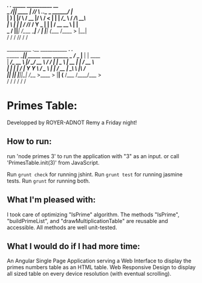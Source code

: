 

   ___________.__            .___ _____         __________                  __              
   \_   _____/|__| ____    __| _//     \ ___.__.\______   \_____    _______/  |_            
	|    __)  |  |/    \  / __ |/  \ /  <   |  | |     ___/\__  \  /  ___/\   __\   
	|     \   |  |   |  \/ /_/ /    Y    \___  | |    |     / __ \_\___ \  |  |     
	\___  /   |__|___|  /\____ \____|__  / ____| |____|    (____  /____  > |__|             
		\/            \/      \/       \/\/                     \/     \/                   
		
		
  __________        .__                        ___________     ___.   .__                   
  \______   \_______|__| _____   ____   ______ \__    ___/____ \_ |__ |  |   ____           
   |     ___/\_  __ \  |/     \_/ __ \ /  ___/   |    |  \__  \ | __ \|  | _/ __ \          
   |    |     |  | \/  |  Y Y  \  ___/ \___ \    |    |   / __ \| \_\ \  |_\  ___/          
   |____|     |__|  |__|__|_|  /\___  >____  >   |____|  (____  /___  /____/\___  >         
							 \/     \/     \/                 \/    \/          \/         

							 
#  Primes Table:

Developped by ROYER-ADNOT Remy a Friday night!

## How to run:

run 'node primes 3' to run the application with "3" as an input.
or 
call 'PrimesTable.init(3)' from JavaScript.

Run `grunt check` for running jshint.
Run `grunt test` for running jasmine tests.
Run `grunt` for running both.

## What I'm pleased with:

I took care of optimizing "IsPrime" algorithm.
The methods "IsPrime", "buildPrimeList", and "drawMultiplicationTable" are reusable and accessible.
All methods are well unit-tested.

## What I would do if I had more time:

An Angular Single Page Application serving a Web Interface to display the primes numbers table as an HTML table.
Web Responsive Design to display all sized table on every device resolution (with eventual scrolling).
